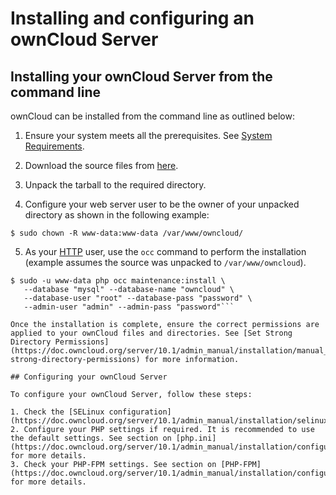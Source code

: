 # Installing and configuring an ownCloud Server

## Installing your ownCloud Server from the command line

ownCloud can be installed from the command line as outlined below:

1. Ensure your system meets all the prerequisites. See [System Requirements](https://doc.owncloud.org/server/10.1/admin_manual/installation/manual_installation.html#prerequisites).

2. Download the source files from [here](https://owncloud.org/download/#instructions-server).

3. Unpack the tarball to the required directory.

4. Configure your web server user to be the owner of your unpacked directory as shown in the following example:

`$ sudo chown -R www-data:www-data /var/www/owncloud/`

5. As your [HTTP](https://doc.owncloud.org/server/10.1/admin_manual/installation/manual_installation.html#set-strong-directory-permissions) user, use the `occ` command to perform the installation (example assumes the source was unpacked to `/var/www/owncloud`). 

```$ cd /var/www/owncloud/
$ sudo -u www-data php occ maintenance:install \
   --database "mysql" --database-name "owncloud" \
   --database-user "root" --database-pass "password" \
   --admin-user "admin" --admin-pass "password"```

Once the installation is complete, ensure the correct permissions are applied to your ownCloud files and directories. See [Set Strong Directory Permissions] (https://doc.owncloud.org/server/10.1/admin_manual/installation/manual_installation.html#set-strong-directory-permissions) for more information.

## Configuring your ownCloud Server

To configure your ownCloud Server, follow these steps:

1. Check the [SELinux configuration](https://doc.owncloud.org/server/10.1/admin_manual/installation/selinux_configuration.html).
2. Configure your PHP settings if required. It is recommended to use the default settings. See section on [php.ini](https://doc.owncloud.org/server/10.1/admin_manual/installation/configuration_notes_and_tips.html) for more details.
3. Check your PHP-FPM settings. See section on [PHP-FPM](https://doc.owncloud.org/server/10.1/admin_manual/installation/configuration_notes_and_tips.html) for more details.
